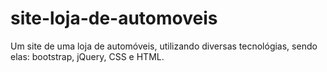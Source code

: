 # site-loja-de-automoveis
Um site de uma loja de automóveis, utilizando diversas tecnológias, sendo elas: bootstrap, jQuery, CSS e HTML.
